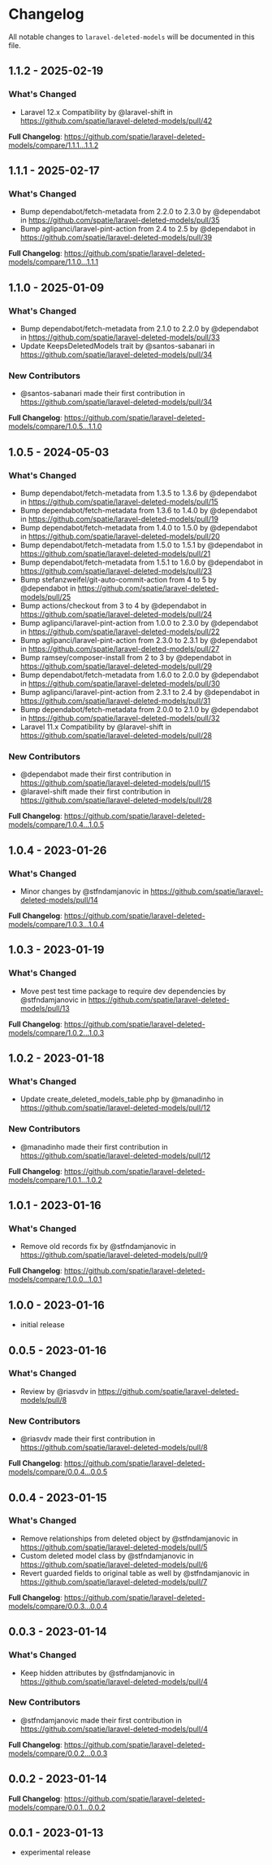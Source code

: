# Changelog

All notable changes to `laravel-deleted-models` will be documented in this file.

## 1.1.2 - 2025-02-19

### What's Changed

* Laravel 12.x Compatibility by @laravel-shift in https://github.com/spatie/laravel-deleted-models/pull/42

**Full Changelog**: https://github.com/spatie/laravel-deleted-models/compare/1.1.1...1.1.2

## 1.1.1 - 2025-02-17

### What's Changed

* Bump dependabot/fetch-metadata from 2.2.0 to 2.3.0 by @dependabot in https://github.com/spatie/laravel-deleted-models/pull/35
* Bump aglipanci/laravel-pint-action from 2.4 to 2.5 by @dependabot in https://github.com/spatie/laravel-deleted-models/pull/39

**Full Changelog**: https://github.com/spatie/laravel-deleted-models/compare/1.1.0...1.1.1

## 1.1.0 - 2025-01-09

### What's Changed

* Bump dependabot/fetch-metadata from 2.1.0 to 2.2.0 by @dependabot in https://github.com/spatie/laravel-deleted-models/pull/33
* Update KeepsDeletedModels trait by @santos-sabanari in https://github.com/spatie/laravel-deleted-models/pull/34

### New Contributors

* @santos-sabanari made their first contribution in https://github.com/spatie/laravel-deleted-models/pull/34

**Full Changelog**: https://github.com/spatie/laravel-deleted-models/compare/1.0.5...1.1.0

## 1.0.5 - 2024-05-03

### What's Changed

* Bump dependabot/fetch-metadata from 1.3.5 to 1.3.6 by @dependabot in https://github.com/spatie/laravel-deleted-models/pull/15
* Bump dependabot/fetch-metadata from 1.3.6 to 1.4.0 by @dependabot in https://github.com/spatie/laravel-deleted-models/pull/19
* Bump dependabot/fetch-metadata from 1.4.0 to 1.5.0 by @dependabot in https://github.com/spatie/laravel-deleted-models/pull/20
* Bump dependabot/fetch-metadata from 1.5.0 to 1.5.1 by @dependabot in https://github.com/spatie/laravel-deleted-models/pull/21
* Bump dependabot/fetch-metadata from 1.5.1 to 1.6.0 by @dependabot in https://github.com/spatie/laravel-deleted-models/pull/23
* Bump stefanzweifel/git-auto-commit-action from 4 to 5 by @dependabot in https://github.com/spatie/laravel-deleted-models/pull/25
* Bump actions/checkout from 3 to 4 by @dependabot in https://github.com/spatie/laravel-deleted-models/pull/24
* Bump aglipanci/laravel-pint-action from 1.0.0 to 2.3.0 by @dependabot in https://github.com/spatie/laravel-deleted-models/pull/22
* Bump aglipanci/laravel-pint-action from 2.3.0 to 2.3.1 by @dependabot in https://github.com/spatie/laravel-deleted-models/pull/27
* Bump ramsey/composer-install from 2 to 3 by @dependabot in https://github.com/spatie/laravel-deleted-models/pull/29
* Bump dependabot/fetch-metadata from 1.6.0 to 2.0.0 by @dependabot in https://github.com/spatie/laravel-deleted-models/pull/30
* Bump aglipanci/laravel-pint-action from 2.3.1 to 2.4 by @dependabot in https://github.com/spatie/laravel-deleted-models/pull/31
* Bump dependabot/fetch-metadata from 2.0.0 to 2.1.0 by @dependabot in https://github.com/spatie/laravel-deleted-models/pull/32
* Laravel 11.x Compatibility by @laravel-shift in https://github.com/spatie/laravel-deleted-models/pull/28

### New Contributors

* @dependabot made their first contribution in https://github.com/spatie/laravel-deleted-models/pull/15
* @laravel-shift made their first contribution in https://github.com/spatie/laravel-deleted-models/pull/28

**Full Changelog**: https://github.com/spatie/laravel-deleted-models/compare/1.0.4...1.0.5

## 1.0.4 - 2023-01-26

### What's Changed

- Minor changes by @stfndamjanovic in https://github.com/spatie/laravel-deleted-models/pull/14

**Full Changelog**: https://github.com/spatie/laravel-deleted-models/compare/1.0.3...1.0.4

## 1.0.3 - 2023-01-19

### What's Changed

- Move pest test time package to require dev dependencies by @stfndamjanovic in https://github.com/spatie/laravel-deleted-models/pull/13

**Full Changelog**: https://github.com/spatie/laravel-deleted-models/compare/1.0.2...1.0.3

## 1.0.2 - 2023-01-18

### What's Changed

- Update create_deleted_models_table.php by @manadinho in https://github.com/spatie/laravel-deleted-models/pull/12

### New Contributors

- @manadinho made their first contribution in https://github.com/spatie/laravel-deleted-models/pull/12

**Full Changelog**: https://github.com/spatie/laravel-deleted-models/compare/1.0.1...1.0.2

## 1.0.1 - 2023-01-16

### What's Changed

- Remove old records fix by @stfndamjanovic in https://github.com/spatie/laravel-deleted-models/pull/9

**Full Changelog**: https://github.com/spatie/laravel-deleted-models/compare/1.0.0...1.0.1

## 1.0.0 - 2023-01-16

- initial release

## 0.0.5 - 2023-01-16

### What's Changed

- Review by @riasvdv in https://github.com/spatie/laravel-deleted-models/pull/8

### New Contributors

- @riasvdv made their first contribution in https://github.com/spatie/laravel-deleted-models/pull/8

**Full Changelog**: https://github.com/spatie/laravel-deleted-models/compare/0.0.4...0.0.5

## 0.0.4 - 2023-01-15

### What's Changed

- Remove relationships from deleted object by @stfndamjanovic in https://github.com/spatie/laravel-deleted-models/pull/5
- Custom deleted model class by @stfndamjanovic in https://github.com/spatie/laravel-deleted-models/pull/6
- Revert guarded fields to original table as well by @stfndamjanovic in https://github.com/spatie/laravel-deleted-models/pull/7

**Full Changelog**: https://github.com/spatie/laravel-deleted-models/compare/0.0.3...0.0.4

## 0.0.3 - 2023-01-14

### What's Changed

- Keep hidden attributes by @stfndamjanovic in https://github.com/spatie/laravel-deleted-models/pull/4

### New Contributors

- @stfndamjanovic made their first contribution in https://github.com/spatie/laravel-deleted-models/pull/4

**Full Changelog**: https://github.com/spatie/laravel-deleted-models/compare/0.0.2...0.0.3

## 0.0.2 - 2023-01-14

**Full Changelog**: https://github.com/spatie/laravel-deleted-models/compare/0.0.1...0.0.2

## 0.0.1 - 2023-01-13

- experimental release
